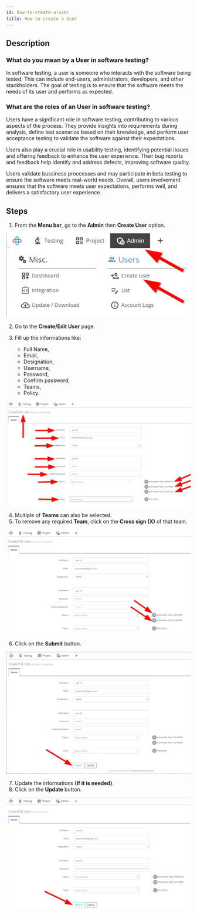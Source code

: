 ```yaml
---
id: how-to-create-a-user
title: How to create a User
---
```

## Description

### What do you mean by a User in software testing?  

In software testing, a user is someone who interacts with the software being tested. This can include end-users, administrators, developers, and other stackholders. The goal of testing is to ensure that the software meets the needs of its user and performs as expected.  

### What are the roles of an User in software testing?

Users have a significant role in software testing, contributing to various aspects of the process. They provide insights into requirements during analysis, define test scenarios based on their knowledge, and perform user acceptance testing to validate the software against their expectations.  

Users also play a crucial role in usability testing, identifying potential issues and offering feedback to enhance the user experience. Their bug reports and feedback help identify and address defects, improving software quality.  

Users validate bussiness proccesses and may participate in beta testing to ensure the software meets real-world needs. Overall, users involvement ensures that the software meets user expectations, performs well, and delivers a satisfactory user experience.

## Steps
1. From the **Menu bar**, go to the **Admin** then **Create User** option.

![](/img/how-tos/how-to-create-a-user/create-user.png)

2. Go to the **Create/Edit User** page.
3. Fill up the informations like:

   * Full Name, 
   * Email, 
   * Designation, 
   * Username, 
   * Password, 
   * Confirm password, 
   * Teams, 
   * Policy.

![](/img/how-tos/how-to-create-a-user/user-informations.png)

4. Multiple of **Teams** can also be selected.
5. To remove any required **Team**, click on the **Cross sign (X)** of that team.

![](/img/how-tos/how-to-create-a-user/remove-user.png)

6. Click on the **Submit** button.

![](/img/how-tos/how-to-create-a-user/user-submit.png)

7. Update the informations **(If it is needed)**.
8. Click on the **Update** button.

![](/img/how-tos/how-to-create-a-user/user-edit.png)